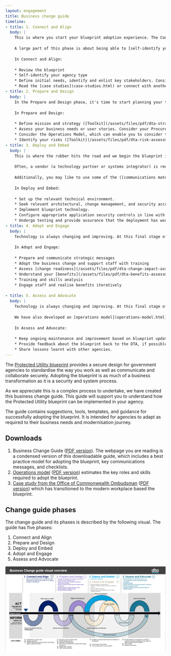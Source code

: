 ```yaml
---
layout: engagement
title: Business change guide
timeline:
- title: 1. Connect and Align
  body: | 
    This is where you start your blueprint adoption experience. The Connect and Align phase is about setting you up with a clear understanding of the [the blueprint](/blueprint/index.html) and how to align it to your business needs.
    
    A large part of this phase is about being able to [self-identify your agency type](/assets/files/pdf/business-change-guide.pdf#page=8). We can also put you in touch with other agencies who have implemented technology based on the blueprint, which you can read about in our [case studies](case-studies.html).
    
    In Connect and Align:
    
    * Review the blueprint
    * Self-identify your agency type
    * Define initial needs, identify and enlist key stakeholders. Consider using our [personas](personas.html) to understand potential needs and benefits. 
    * Read the [case studies](case-studies.html) or connect with another agency who has undergone a prior implementation.
- title: 2. Prepare and Design
  body: | 
    In the Prepare and Design phase, it's time to start planning your transition to the blueprint. To arm yourself with the right information to develop an effective plan, this phase will take you through the relevant assessments you'll need to carry out to understand your starting point in terms of your business (systems and processes); your people (who will be impacted and how); and your technology. For example, you may like to assess your [technology maturity](/assets/files/pdf/dta-technology-maturity-assessment-toolkit.pdf).
    
    In Prepare and Design: 
    
    * Define mission and strategy ([Toolkit](/assets/files/pdf/dta-strategy-analysis-toolkit.pdf), [Template](/assets/files/xls/dta-strategy-analysis.xlsx))
    * Assess your business needs or user stories. Consider your Procurement Plan and what resources you will need for the transition. Based on this, prepare your Statement of Work and Section 23. 
    * Consider the Operations Model, which can enable you to consider the roles and costs involved in supporting your blueprint implementation. 
    * Identify your risks ([Toolkit](/assets/files/pdf/dta-risk-assessment-toolkit.pdf), [Template](/assets/files/pdf/dta-risk-assessment.xlsx)) or change impact ([Toolkit](/assets/files/pdf/dta-change-impact-assessment-toolkit.pdf), [Template](/assets/files/pdf/dta-change-impact-assessment.xlsx))
- title: 3. Deploy and Embed
  body: | 
    This is where the rubber hits the road and we begin the blueprint implementation. The Deploy and Embed phase is designed to support you to adopt a Modern Workplace on the blueprint design, which is available to use in your agency's ICT environment and plan for business change.
   
    Often, a vendor (a technology partner or systems integrator) is required to assist the customer through the technology aspects of this process, while an organisational change management partner could assist you roll out and plan the change. 
   
    Additionally, you may like to use some of the ([communications material](/assets/files//pdf/business-change-guide.pdf#page=14)) we have provided to develop messaging to sell the implementation to your various stakeholder groups.
   
    In Deploy and Embed:
   
    * Set up the relevant technical environment.
    * Seek relevant architectural, change management, and security accreditation for the deployment.
    * Implement blueprint technology.
    * Configure appropriate application security controls in line with the blueprint and Information Security Manual (ISM). 
    * Undergo testing and provide assurance that the deployment has worked.
- title: 4. Adopt and Engage
  body: | 
    Technology is always changing and improving. At this final stage of the engagement, we would appreciate your participation in helping us continually improve the blueprint adoption experience. By actively engaging with the Whole of Government community you will make the experience better for future adaptations and new agency adopters. We have also developed an [operations model](operations-model.html) which outlines and cost estimates the key roles and skills required to adopt the blueprint in agencies.
    
    In Adopt and Engage:
    
    * Prepare and communicate strategic messages
    * Adopt the business change and support staff with training
    * Assess [change readiness](/assets/files/pdf/dta-change-impact-assessment.xlsx)
    * Understand your [benefits](/assets/files/pdf/dta-benefits-assessment-toolkit.pdf)
    * Training and skills analysis
    * Engage staff and realise benefits iteratively

- title: 5. Assess and Advocate
  body: | 
    Technology is always changing and improving. At this final stage of the engagement, we would appreciate your participation in helping us continually improve the blueprint adoption experience. By actively engaging with the Whole of Government community, sharing your learnings on the Community Portal, and participating in evaluation of the blueprint, you will make the experience better for future adaptations and new agency adopters. 
   
    We have also developed an [operations model](operations-model.html) which outlines and cost estimates the key roles and skills required to adopt the blueprint in agencies. 
    
    In Assess and Advocate:
    
    * Keep ongoing maintenance and improvement based on blueprint updates. We update the blueprint regularly to align with the ISM and new Microsoft product features. 
    * Provide feedback about the blueprint back to the DTA, if possible.
    * Share lessons learnt with other agencies.  
---
```


The [Protected Utility blueprint](/blueprint/index.html) provides a secure design for government agencies to standardise the way you work as well as communicate and collaborate securely. Adopting the blueprint is as much of a business transformation as it is a security and system process. 

As we appreciate this is a complex process to undertake, we have created this business change guide. This guide will support you to understand how the Protected Utility blueprint can be implemented in your agency. 

The guide contains suggestions, tools, templates, and guidance for successfully adopting the blueprint. It is intended for agencies to adapt as required to their business needs and modernisation journey.

## Downloads

1.	Business Change Guide ([PDF version](/assets/files/pdf/business-change-guide.pdf)). The webpage you are reading is a condensed version of this downloadable guide, which includes a best practice model for adopting the blueprint, key communications messages, and checklists.
2.	[Operations model](/about/engagement/operations-model.html) ([PDF version](/assets/files/pdf/dta-op-model-guide.pdf)) estimates the key roles and skills required to adopt the blueprint.
3. [Case study from the Office of Commonwealth Ombudsman](/about/engagement/case-studies.html) ([PDF version](/assets/files/pdf/business-change-guide.pdf#page=11)) which has transitioned to the modern workplace based the blueprint.

## Change guide phases

The change guide and its phases is described by the following visual. The guide has five phases: 

1. Connect and Align
2. Prepare and Design
3. Deploy and Embed
4. Adopt and Engage
5. Assess and Advocate

[![Business change guide visual overview](/assets/images/business-change-guide.png)](/assets/images/business-change-guide.png)

